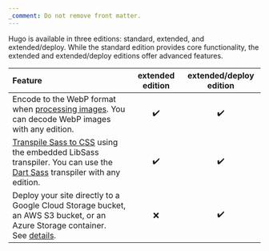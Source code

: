 ```yaml
---
_comment: Do not remove front matter.
---
```


Hugo is available in three editions: standard, extended, and extended/deploy. While the standard edition provides core functionality, the extended and extended/deploy editions offer advanced features.

Feature|extended edition|extended/deploy edition
:--|:-:|:-:
Encode to the WebP format when [processing images]. You can decode WebP images with any edition.|:heavy_check_mark:|:heavy_check_mark:
[Transpile Sass to CSS] using the embedded LibSass transpiler. You can use the [Dart Sass] transpiler with any edition.|:heavy_check_mark:|:heavy_check_mark:
Deploy your site directly to a Google Cloud Storage bucket, an AWS S3 bucket, or an Azure Storage container. See&nbsp;[details].|:x:|:heavy_check_mark:

[dart sass]: /functions/css/sass/#dart-sass
[processing images]: /content-management/image-processing/
[transpile sass to css]: /functions/css/sass/
[details]: /hosting-and-deployment/hugo-deploy/
